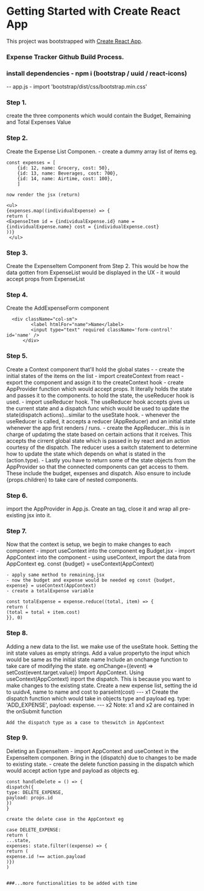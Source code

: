 # Getting Started with Create React App

This project was bootstrapped with [Create React App](https://github.com/facebook/create-react-app).


### Expense Tracker Github Build Process.

### install dependencies - npm i (bootstrap / uuid / react-icons)

-- app.js - import 'bootstrap/dist/css/bootstrap.min.css'

### Step 1.
create the three components which would contain the Budget, Remaining and Total Expenses Value

### Step 2.
Create the Expense List Componen. 
	- create a dummy array list of items eg.
	
	const expenses = [
        {id: 12, name: Grocery, cost: 50},
        {id: 13, name: Beverages, cost: 700},
        {id: 14, name: Airtime, cost: 100},
        ]
	
	now render the jsx (return)
	
	<ul>
	{expenses.map((individualExpense) => {
	return (
	<ExpenseItem id = {individualExpense.id} name = {individualExpense.name} cost = {individualExpense.cost}
	))}
	 </ul>

### Step 3.
Create the ExpenseItem Component from Step 2. This would be how the data gotten from ExpenseList would be displayed in the UX
	- it would accept props from ExpenseList
	
### Step 4.
Create the AddExpenseForm component

	  <div className="col-sm">
             <label htmlFor="name">Name</label>
             <input type="text" required className='form-control' id='name' />
          </div>

### Step 5.
Create a Context component that'll hold the global states - 
	- create the initial states of the items on the list
	- import createContext from react
	- export the component and assign it to the createContext hook 
	- create AppProvider function which would accept props. It literally holds the state and passes it to the components. to hold the state, the useReducer hook is used.
	- import useReducer hook. The useReducer hook accepts gives us the current state and a dispatch func which would be used to update the state(dispatch actions)...similar to the useState hook.
	- whenever the useReducer is called, it accepts a reducer (AppReducer) and an initial state whenever the app first renders / runs.
	- create the AppReducer...this is in charge of updatimg the state based on certain actions that it rceives. This accepts the cirrent global state which is passed in by react and an action courtesy of the dispatch. 
	 The reducer uses a switch statement to determine how to update the state which depends on what is stated in the (action.type).
	- Lastly you have to return some of the state objects from the AppProvider so that the connected components can get access to them. These include the budget, expenses and dispatch. Also ensure to include {props.children} to take care of nested components.

### Step 6.
import the AppProvider in App.js. Create an <AppProvider> tag, close it and wrap all pre-existing jsx into it.

### Step 7.
Now that the context is setup, we begin to make changes to each component
	- import useContext into the component eg Budget.jsx
	- import AppContext into the component
	- using useContext, import the data from AppContext eg. const {budget} = useContext(AppContext)

	- apply same method to remaining.jsx
	- now the budget and expense would be needed eg const {budget, expense} = useContext(AppContext)
	- create a totalExpense variable
	
	const totalExpense = expense.reduce((total, item) => {
	return (
	(total = total + item.cost)
	}}, 0) 

### Step 8.
Adding a new data to the list. we make use of the useState hook.
	Setting the init state values as empty strings. Add a value propertyto the input which would be same as the initial state name
	Include an onchange function to take care of modifying the state. eg onChange={(event) => setCost(event.target.value)}
	Import AppContext. Using useContext(AppContext) inport the dispatch. This is because you want to make changes to the existing state.
	Create a new expense list, setting the id to uuidv4, name to name and cost to parseInt(cost) --- x1
	Create the dispatch function which would take in objects type and payload eg.  type: 'ADD_EXPENSE', payload: expense. --- x2
	Note: x1 and x2 are contained in the onSubmit function

	Add the dispatch type as a case to theswitch in AppContext

### Step 9.
Deleting an ExpenseItem
	- import AppContext and useContext in the ExpenseItem componen. Bring in the {dispatch} due to changes to be made to existing state.
	- create the delete function passing in the dispatch which would accept action type and payload as objects eg.
	
	const handleDelete = () => {
	dispatch({
	type: DELETE_EXPENSE,
	payload: props.id
	})
	}

	create the delete case in the AppContext eg
	
	case DELETE_EXPENSE: 
	return (
	...state,
	expenses: state.filter((expense) => {
	return (
	expense.id !== action.payload
	)})
	)


	###...more functionalities to be added with time
	



























